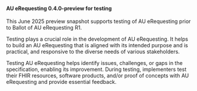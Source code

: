 <div class="stu-note" markdown="1">

#### AU eRequesting 0.4.0-preview for testing 

This June 2025 preview snapshot supports testing of AU eRequesting prior to Ballot of AU eRequesting R1.

Testing plays a crucial role in the development of AU eRequesting. It helps to build an AU eRequesting that is aligned with its intended purpose and is practical, and responsive to the diverse needs of various stakeholders.  

Testing AU eRequesting helps identify issues, challenges, or gaps in the specification, enabling its improvement. During testing, implementers test their FHIR resources, software products, and/or proof of concepts with AU eRequesting and provide essential feedback.

</div><!-- stu-note -->